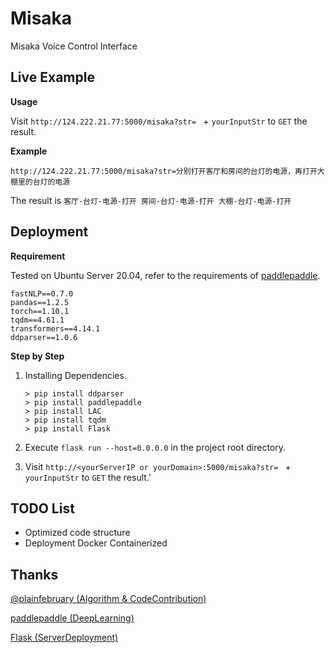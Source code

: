 # Misaka

Misaka Voice Control Interface



## Live Example

**Usage**

Visit `http://124.222.21.77:5000/misaka?str= ` + `yourInputStr` to `GET` the result.

**Example**

```
http://124.222.21.77:5000/misaka?str=分别打开客厅和房间的台灯的电源，再打开大棚里的台灯的电源
```

The result is `客厅-台灯-电源-打开 房间-台灯-电源-打开 大棚-台灯-电源-打开`



## Deployment

**Requirement**

Tested on Ubuntu Server 20.04, refer to the requirements of [paddlepaddle](https://www.paddlepaddle.org.cn).

```
fastNLP==0.7.0
pandas==1.2.5
torch==1.10.1
tqdm==4.61.1
transformers==4.14.1
ddparser==1.0.6
```

**Step by Step**

1. Installing Dependencies.

   ```
   > pip install ddparser
   > pip install paddlepaddle
   > pip install LAC
   > pip install tqdm
   > pip install Flask
   ```

2. Execute `flask run --host=0.0.0.0` in the project root directory.

3. Visit `http://<yourServerIP or yourDomain>:5000/misaka?str= ` + `yourInputStr` to `GET` the result.'



## TODO List

- Optimized code structure
- Deployment Docker Containerized



## Thanks

[@plainfebruary (Algorithm & CodeContribution)](https://github.com/plainfebruary)

[paddlepaddle (DeepLearning)](https://www.paddlepaddle.org.cn)

[Flask (ServerDeployment)](https://flask.palletsprojects.com/en/2.0.x/)